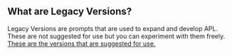 ## What are Legacy Versions?

Legacy Versions are prompts that are used to expand and develop APL. These are not suggested for use but you can experiment with them freely. [These are the versions that are suggested for use.](https://github.com/triple-alt/apl-pf/tree/main/current%20versions)
